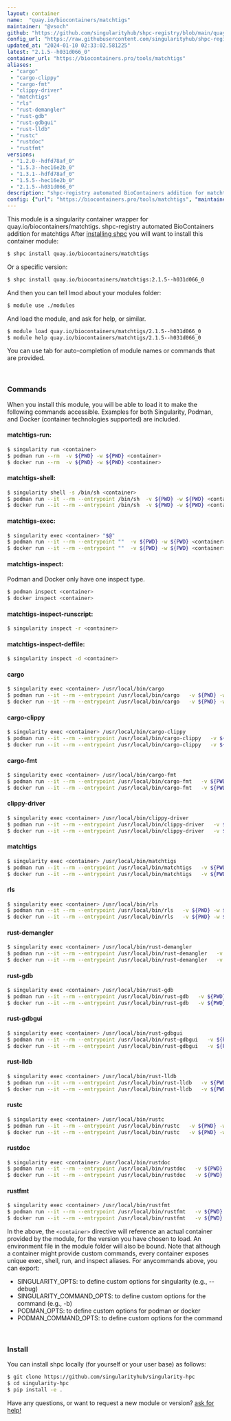 ```yaml
---
layout: container
name:  "quay.io/biocontainers/matchtigs"
maintainer: "@vsoch"
github: "https://github.com/singularityhub/shpc-registry/blob/main/quay.io/biocontainers/matchtigs/container.yaml"
config_url: "https://raw.githubusercontent.com/singularityhub/shpc-registry/main/quay.io/biocontainers/matchtigs/container.yaml"
updated_at: "2024-01-10 02:33:02.581225"
latest: "2.1.5--h031d066_0"
container_url: "https://biocontainers.pro/tools/matchtigs"
aliases:
 - "cargo"
 - "cargo-clippy"
 - "cargo-fmt"
 - "clippy-driver"
 - "matchtigs"
 - "rls"
 - "rust-demangler"
 - "rust-gdb"
 - "rust-gdbgui"
 - "rust-lldb"
 - "rustc"
 - "rustdoc"
 - "rustfmt"
versions:
 - "1.2.0--hdfd78af_0"
 - "1.5.3--hec16e2b_0"
 - "1.3.1--hdfd78af_0"
 - "1.5.5--hec16e2b_0"
 - "2.1.5--h031d066_0"
description: "shpc-registry automated BioContainers addition for matchtigs"
config: {"url": "https://biocontainers.pro/tools/matchtigs", "maintainer": "@vsoch", "description": "shpc-registry automated BioContainers addition for matchtigs", "latest": {"2.1.5--h031d066_0": "sha256:389a81e545e041247c44adab0368e6f021e6c00f9d340fee9c9ec916e4c81eff"}, "tags": {"1.2.0--hdfd78af_0": "sha256:f35cc56c7409188e63259484d4f5f9db116c4b808d56d521fcf62ffc67a24647", "1.5.3--hec16e2b_0": "sha256:a473015e335da9771d76e5187185fa06dd76fc8ff14fa594dbf0cb7c3a3069df", "1.3.1--hdfd78af_0": "sha256:a7eec4dc83a5cb18a7547b988510b5bdac3b809ec1f857525a271f9bebc938fa", "1.5.5--hec16e2b_0": "sha256:c1eb21aec5191a05f2fb28d652f1277f192807c6069546567879dcd3367ffe18", "2.1.5--h031d066_0": "sha256:389a81e545e041247c44adab0368e6f021e6c00f9d340fee9c9ec916e4c81eff"}, "docker": "quay.io/biocontainers/matchtigs", "aliases": {"cargo": "/usr/local/bin/cargo", "cargo-clippy": "/usr/local/bin/cargo-clippy", "cargo-fmt": "/usr/local/bin/cargo-fmt", "clippy-driver": "/usr/local/bin/clippy-driver", "matchtigs": "/usr/local/bin/matchtigs", "rls": "/usr/local/bin/rls", "rust-demangler": "/usr/local/bin/rust-demangler", "rust-gdb": "/usr/local/bin/rust-gdb", "rust-gdbgui": "/usr/local/bin/rust-gdbgui", "rust-lldb": "/usr/local/bin/rust-lldb", "rustc": "/usr/local/bin/rustc", "rustdoc": "/usr/local/bin/rustdoc", "rustfmt": "/usr/local/bin/rustfmt"}}
---
```


This module is a singularity container wrapper for quay.io/biocontainers/matchtigs.
shpc-registry automated BioContainers addition for matchtigs
After [installing shpc](#install) you will want to install this container module:


```bash
$ shpc install quay.io/biocontainers/matchtigs
```

Or a specific version:

```bash
$ shpc install quay.io/biocontainers/matchtigs:2.1.5--h031d066_0
```

And then you can tell lmod about your modules folder:

```bash
$ module use ./modules
```

And load the module, and ask for help, or similar.

```bash
$ module load quay.io/biocontainers/matchtigs/2.1.5--h031d066_0
$ module help quay.io/biocontainers/matchtigs/2.1.5--h031d066_0
```

You can use tab for auto-completion of module names or commands that are provided.

<br>

### Commands

When you install this module, you will be able to load it to make the following commands accessible.
Examples for both Singularity, Podman, and Docker (container technologies supported) are included.

#### matchtigs-run:

```bash
$ singularity run <container>
$ podman run --rm  -v ${PWD} -w ${PWD} <container>
$ docker run --rm  -v ${PWD} -w ${PWD} <container>
```

#### matchtigs-shell:

```bash
$ singularity shell -s /bin/sh <container>
$ podman run --it --rm --entrypoint /bin/sh  -v ${PWD} -w ${PWD} <container>
$ docker run --it --rm --entrypoint /bin/sh  -v ${PWD} -w ${PWD} <container>
```

#### matchtigs-exec:

```bash
$ singularity exec <container> "$@"
$ podman run --it --rm --entrypoint ""  -v ${PWD} -w ${PWD} <container> "$@"
$ docker run --it --rm --entrypoint ""  -v ${PWD} -w ${PWD} <container> "$@"
```

#### matchtigs-inspect:

Podman and Docker only have one inspect type.

```bash
$ podman inspect <container>
$ docker inspect <container>
```

#### matchtigs-inspect-runscript:

```bash
$ singularity inspect -r <container>
```

#### matchtigs-inspect-deffile:

```bash
$ singularity inspect -d <container>
```


#### cargo

```bash
$ singularity exec <container> /usr/local/bin/cargo
$ podman run --it --rm --entrypoint /usr/local/bin/cargo   -v ${PWD} -w ${PWD} <container> -c " $@"
$ docker run --it --rm --entrypoint /usr/local/bin/cargo   -v ${PWD} -w ${PWD} <container> -c " $@"
```


#### cargo-clippy

```bash
$ singularity exec <container> /usr/local/bin/cargo-clippy
$ podman run --it --rm --entrypoint /usr/local/bin/cargo-clippy   -v ${PWD} -w ${PWD} <container> -c " $@"
$ docker run --it --rm --entrypoint /usr/local/bin/cargo-clippy   -v ${PWD} -w ${PWD} <container> -c " $@"
```


#### cargo-fmt

```bash
$ singularity exec <container> /usr/local/bin/cargo-fmt
$ podman run --it --rm --entrypoint /usr/local/bin/cargo-fmt   -v ${PWD} -w ${PWD} <container> -c " $@"
$ docker run --it --rm --entrypoint /usr/local/bin/cargo-fmt   -v ${PWD} -w ${PWD} <container> -c " $@"
```


#### clippy-driver

```bash
$ singularity exec <container> /usr/local/bin/clippy-driver
$ podman run --it --rm --entrypoint /usr/local/bin/clippy-driver   -v ${PWD} -w ${PWD} <container> -c " $@"
$ docker run --it --rm --entrypoint /usr/local/bin/clippy-driver   -v ${PWD} -w ${PWD} <container> -c " $@"
```


#### matchtigs

```bash
$ singularity exec <container> /usr/local/bin/matchtigs
$ podman run --it --rm --entrypoint /usr/local/bin/matchtigs   -v ${PWD} -w ${PWD} <container> -c " $@"
$ docker run --it --rm --entrypoint /usr/local/bin/matchtigs   -v ${PWD} -w ${PWD} <container> -c " $@"
```


#### rls

```bash
$ singularity exec <container> /usr/local/bin/rls
$ podman run --it --rm --entrypoint /usr/local/bin/rls   -v ${PWD} -w ${PWD} <container> -c " $@"
$ docker run --it --rm --entrypoint /usr/local/bin/rls   -v ${PWD} -w ${PWD} <container> -c " $@"
```


#### rust-demangler

```bash
$ singularity exec <container> /usr/local/bin/rust-demangler
$ podman run --it --rm --entrypoint /usr/local/bin/rust-demangler   -v ${PWD} -w ${PWD} <container> -c " $@"
$ docker run --it --rm --entrypoint /usr/local/bin/rust-demangler   -v ${PWD} -w ${PWD} <container> -c " $@"
```


#### rust-gdb

```bash
$ singularity exec <container> /usr/local/bin/rust-gdb
$ podman run --it --rm --entrypoint /usr/local/bin/rust-gdb   -v ${PWD} -w ${PWD} <container> -c " $@"
$ docker run --it --rm --entrypoint /usr/local/bin/rust-gdb   -v ${PWD} -w ${PWD} <container> -c " $@"
```


#### rust-gdbgui

```bash
$ singularity exec <container> /usr/local/bin/rust-gdbgui
$ podman run --it --rm --entrypoint /usr/local/bin/rust-gdbgui   -v ${PWD} -w ${PWD} <container> -c " $@"
$ docker run --it --rm --entrypoint /usr/local/bin/rust-gdbgui   -v ${PWD} -w ${PWD} <container> -c " $@"
```


#### rust-lldb

```bash
$ singularity exec <container> /usr/local/bin/rust-lldb
$ podman run --it --rm --entrypoint /usr/local/bin/rust-lldb   -v ${PWD} -w ${PWD} <container> -c " $@"
$ docker run --it --rm --entrypoint /usr/local/bin/rust-lldb   -v ${PWD} -w ${PWD} <container> -c " $@"
```


#### rustc

```bash
$ singularity exec <container> /usr/local/bin/rustc
$ podman run --it --rm --entrypoint /usr/local/bin/rustc   -v ${PWD} -w ${PWD} <container> -c " $@"
$ docker run --it --rm --entrypoint /usr/local/bin/rustc   -v ${PWD} -w ${PWD} <container> -c " $@"
```


#### rustdoc

```bash
$ singularity exec <container> /usr/local/bin/rustdoc
$ podman run --it --rm --entrypoint /usr/local/bin/rustdoc   -v ${PWD} -w ${PWD} <container> -c " $@"
$ docker run --it --rm --entrypoint /usr/local/bin/rustdoc   -v ${PWD} -w ${PWD} <container> -c " $@"
```


#### rustfmt

```bash
$ singularity exec <container> /usr/local/bin/rustfmt
$ podman run --it --rm --entrypoint /usr/local/bin/rustfmt   -v ${PWD} -w ${PWD} <container> -c " $@"
$ docker run --it --rm --entrypoint /usr/local/bin/rustfmt   -v ${PWD} -w ${PWD} <container> -c " $@"
```



In the above, the `<container>` directive will reference an actual container provided
by the module, for the version you have chosen to load. An environment file in the
module folder will also be bound. Note that although a container
might provide custom commands, every container exposes unique exec, shell, run, and
inspect aliases. For anycommands above, you can export:

 - SINGULARITY_OPTS: to define custom options for singularity (e.g., --debug)
 - SINGULARITY_COMMAND_OPTS: to define custom options for the command (e.g., -b)
 - PODMAN_OPTS: to define custom options for podman or docker
 - PODMAN_COMMAND_OPTS: to define custom options for the command

<br>

### Install

You can install shpc locally (for yourself or your user base) as follows:

```bash
$ git clone https://github.com/singularityhub/singularity-hpc
$ cd singularity-hpc
$ pip install -e .
```

Have any questions, or want to request a new module or version? [ask for help!](https://github.com/singularityhub/singularity-hpc/issues)